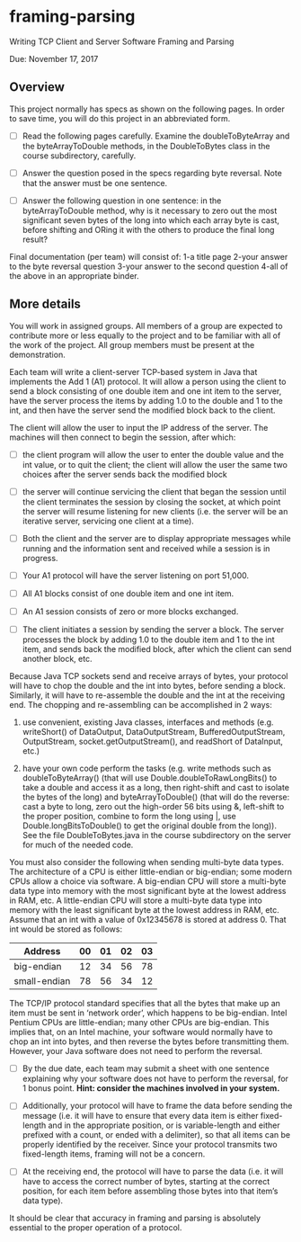 # framing-parsing
Writing TCP Client and Server Software Framing and Parsing

Due: November 17, 2017

## Overview
This project normally has specs as shown on the following pages. In order to save time, you will do this project in an abbreviated form.

- [ ] Read the following pages carefully. Examine the doubleToByteArray and the byteArrayToDouble methods, in the DoubleToBytes class in the course subdirectory, carefully.

- [ ] Answer the question posed in the specs regarding byte reversal. Note that the answer must be one sentence.

- [ ] Answer the following question in one sentence: in the byteArrayToDouble method, why is it necessary to zero out the most significant seven bytes of the long into which each array byte is cast, before shifting and ORing it with the others to produce the final long result? 

Final documentation (per team) will consist of:
1-a title page
2-your answer to the byte reversal question
3-your answer to the second question
4-all of the above in an appropriate binder.

## More details
You will work in assigned groups. All members of a group are expected to contribute more or less equally to the project and to be familiar with all of the work of the project. All group members must be present at the demonstration.

Each team will write a client-server TCP-based system in Java that implements the Add 1 (A1) protocol. It will allow a person using the client to send a block consisting of one double item and one int item to the server, have the server process the items by adding 1.0 to the double and 1 to the int, and then have the server send the modified block back to the client.

The client will allow the user to input the IP address of the server. The machines will then connect to begin the session, after which:
- [ ] the client program will allow the user to enter the double value and the int value, or to quit the client; the client will allow the user the same two choices after the server sends back the modified block
- [ ] the server will continue servicing the client that began the session until the client terminates the session by closing the socket, at which point the server will resume listening for new clients (i.e. the server will be an iterative server, servicing one client at a time).

- [ ] Both the client and the server are to display appropriate messages while running and the information sent and received while a session is in progress.

- [ ] Your A1 protocol will have the server listening on port 51,000.

- [ ] All A1 blocks consist of one double item and one int item.

- [ ] An A1 session consists of zero or more blocks exchanged.

- [ ] The client initiates a session by sending the server a block. The server processes the block by adding 1.0 to the double item and 1 to the int item, and sends back the modified block, after which the client can send another block, etc.

Because Java TCP sockets send and receive arrays of bytes, your protocol will have to chop the double and the int into bytes, before sending a block. Similarly, it will have to re-assemble the double and the int at the receiving end. The chopping and re-assembling can be accomplished in 2 ways:

1. use convenient, existing Java classes, interfaces and methods (e.g. writeShort() of DataOutput, DataOutputStream, BufferedOutputStream,  OutputStream, socket.getOutputStream(), and readShort of DataInput, etc.)

2. have your own code perform the tasks (e.g. write methods such as doubleToByteArray() (that will use Double.doubleToRawLongBits() to take a double and access it as a long, then right-shift and cast to isolate the bytes of the long) and byteArrayToDouble() (that will do the reverse: cast a byte to long, zero out the high-order 56 bits using &, left-shift to the proper position, combine to form the long using |, use Double.longBitsToDouble() to get the original double from the long)). See the file DoubleToBytes.java in the course subdirectory on the server for much of the needed code.

You must also consider the following when sending multi-byte data types. The architecture of a CPU is either little-endian or big-endian; some modern CPUs allow a choice via software. A big-endian CPU will store a multi-byte data type into memory with the most significant byte at the lowest address in RAM, etc. A little-endian CPU will store a multi-byte data type into memory with the least significant byte at the lowest address in RAM, etc. Assume that an int with a value of 0x12345678 is stored at address 0. That int would be stored as follows:


| Address  | 00  | 01  | 02  | 03  |
|---|---|---|---|---|
| big-endian |  12 |  34 | 56  | 78  |
| small-endian  | 78  |  56 |  34 |12|

The TCP/IP protocol standard specifies that all the bytes that make up an item must be sent in ‘network order’, which happens to be big-endian. Intel Pentium CPUs are little-endian; many other CPUs are big-endian. This implies that, on an Intel machine, your software would normally have to chop an int into bytes, and then reverse the bytes before transmitting them. However, your Java software does not need to perform the reversal. 

- [ ] By the due date, each team may submit a sheet with one sentence explaining why your software does not have to perform the reversal, for 1 bonus point. **Hint: consider the machines involved in your system.**

- [ ] Additionally, your protocol will have to frame the data before sending the message (i.e. it will have to ensure that every data item is either fixed-length and in the appropriate position, or is variable-length and either prefixed with a count, or ended with a delimiter), so that all items can be properly identified by the receiver. Since your protocol transmits two fixed-length items, framing will not be a concern.

- [ ] At the receiving end, the protocol will have to parse the data (i.e. it will have to access the correct number of bytes, starting at the correct position, for each item before assembling those bytes into that item’s data type).

It should be clear that accuracy in framing and parsing is absolutely essential to the proper operation of a protocol.
